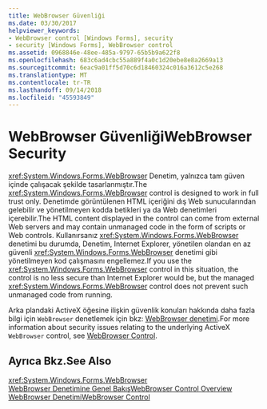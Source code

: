```yaml
---
title: WebBrowser Güvenliği
ms.date: 03/30/2017
helpviewer_keywords:
- WebBrowser control [Windows Forms], security
- security [Windows Forms], WebBrowser control
ms.assetid: 0968846e-48ee-485a-9797-65b5b9a622f8
ms.openlocfilehash: 683c6ad4cbc55a889f4a0c1d20ebe8e8a2669a13
ms.sourcegitcommit: 6eac9a01ff5d70c6d18460324c016a3612c5e268
ms.translationtype: MT
ms.contentlocale: tr-TR
ms.lasthandoff: 09/14/2018
ms.locfileid: "45593849"
---
```

# <a name="webbrowser-security"></a><span data-ttu-id="8ea00-102">WebBrowser Güvenliği</span><span class="sxs-lookup"><span data-stu-id="8ea00-102">WebBrowser Security</span></span>
<span data-ttu-id="8ea00-103"><xref:System.Windows.Forms.WebBrowser> Denetim, yalnızca tam güven içinde çalışacak şekilde tasarlanmıştır.</span><span class="sxs-lookup"><span data-stu-id="8ea00-103">The <xref:System.Windows.Forms.WebBrowser> control is designed to work in full trust only.</span></span> <span data-ttu-id="8ea00-104">Denetimde görüntülenen HTML içeriğini dış Web sunucularından gelebilir ve yönetilmeyen kodda betikleri ya da Web denetimleri içerebilir.</span><span class="sxs-lookup"><span data-stu-id="8ea00-104">The HTML content displayed in the control can come from external Web servers and may contain unmanaged code in the form of scripts or Web controls.</span></span> <span data-ttu-id="8ea00-105">Kullanırsanız <xref:System.Windows.Forms.WebBrowser> denetimi bu durumda, Denetim, Internet Explorer, yönetilen olandan en az güvenli <xref:System.Windows.Forms.WebBrowser> denetimi gibi yönetilmeyen kod çalışmasını engellemez.</span><span class="sxs-lookup"><span data-stu-id="8ea00-105">If you use the <xref:System.Windows.Forms.WebBrowser> control in this situation, the control is no less secure than Internet Explorer would be, but the managed <xref:System.Windows.Forms.WebBrowser> control does not prevent such unmanaged code from running.</span></span>  
  
 <span data-ttu-id="8ea00-106">Arka plandaki ActiveX öğesine ilişkin güvenlik konuları hakkında daha fazla bilgi için `WebBrowser` denetlemek için bkz: [WebBrowser denetimi](https://go.microsoft.com/fwlink/?LinkId=198812).</span><span class="sxs-lookup"><span data-stu-id="8ea00-106">For more information about security issues relating to the underlying ActiveX `WebBrowser` control, see [WebBrowser Control](https://go.microsoft.com/fwlink/?LinkId=198812).</span></span>  
  
## <a name="see-also"></a><span data-ttu-id="8ea00-107">Ayrıca Bkz.</span><span class="sxs-lookup"><span data-stu-id="8ea00-107">See Also</span></span>  
 <xref:System.Windows.Forms.WebBrowser>  
 [<span data-ttu-id="8ea00-108">WebBrowser Denetimine Genel Bakış</span><span class="sxs-lookup"><span data-stu-id="8ea00-108">WebBrowser Control Overview</span></span>](../../../../docs/framework/winforms/controls/webbrowser-control-overview.md)  
 [<span data-ttu-id="8ea00-109">WebBrowser Denetimi</span><span class="sxs-lookup"><span data-stu-id="8ea00-109">WebBrowser Control</span></span>](https://go.microsoft.com/fwlink/?LinkId=198812)
